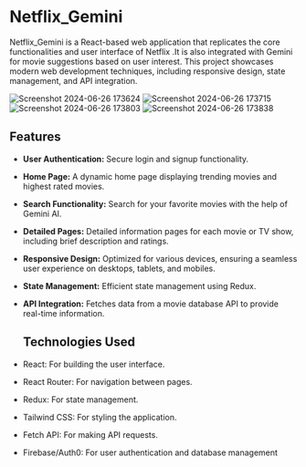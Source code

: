 # Netflix_Gemini
Netflix_Gemini is a React-based web application that replicates the core functionalities and user interface of Netflix .It is  also integrated with Gemini for movie suggestions based on user interest. This project showcases modern web development techniques, including responsive design, state management, and API integration.

![Screenshot 2024-06-26 173624](https://github.com/amit-maurya0099/Netflix_Gemini/assets/139799731/a4a3213c-6391-47e1-a485-f0d54bad1f2c)
![Screenshot 2024-06-26 173715](https://github.com/amit-maurya0099/Netflix_Gemini/assets/139799731/9f7954f0-5195-4146-91f9-74f605afd623)
![Screenshot 2024-06-26 173803](https://github.com/amit-maurya0099/Netflix_Gemini/assets/139799731/1af00fcc-ab83-474a-8c15-3d01f699daf3)
![Screenshot 2024-06-26 173838](https://github.com/amit-maurya0099/Netflix_Gemini/assets/139799731/d0be585f-c043-48ae-b854-0524d735dad1)

## Features
- **User Authentication:** Secure login and signup functionality.
- **Home Page:** A dynamic home page displaying trending movies and highest rated movies.
- **Search Functionality:** Search for your favorite movies with the help of Gemini AI.
- **Detailed Pages:** Detailed information pages for each movie or TV show, including brief description and ratings.
- **Responsive Design:** Optimized for various devices, ensuring a seamless user experience on desktops, tablets, and mobiles.
- **State Management:** Efficient state management using   Redux.
- **API Integration:** Fetches data from a movie database API to provide real-time information.

  ## Technologies Used
- React: For building the user interface.
- React Router: For navigation between pages.
- Redux: For state management.
- Tailwind CSS: For styling the application.
- Fetch API: For making API requests.
- Firebase/Auth0: For user authentication and database management
